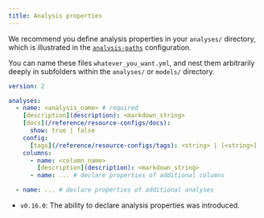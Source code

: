 ```yaml
---
title: Analysis properties
---
```


We recommend you define analysis properties in your `analyses/` directory, which is illustrated in the [`analysis-paths`](/reference/project-configs/analysis-paths) configuration.

You can name these files `whatever_you_want.yml`, and nest them arbitrarily deeply in subfolders within the `analyses/` or `models/` directory.

<File name='analyses/<filename>.yml'>

```yml
version: 2

analyses:
  - name: <analysis_name> # required
    [description](description): <markdown_string>
    [docs](/reference/resource-configs/docs):
      show: true | false
    config:
      [tags](/reference/resource-configs/tags): <string> | [<string>]
    columns:
      - name: <column_name>
        [description](description): <markdown_string>
      - name: ... # declare properties of additional columns

  - name: ... # declare properties of additional analyses

```

</File>


<Changelog>

* `v0.16.0`: The ability to declare analysis properties was introduced.

</Changelog>
